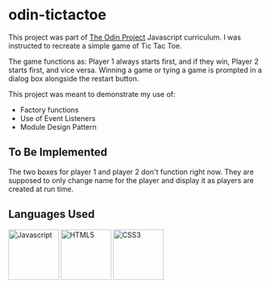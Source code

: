 # odin-tictactoe
This project was part of <a href="https://www.theodinproject.com/">The Odin Project</a> Javascript curriculum.
I was instructed to recreate a simple game of Tic Tac Toe.

The game functions as: Player 1 always starts first, and if they win, Player 2 starts first, and vice versa. Winning a game or tying a game is prompted in a dialog box alongside the restart button.

<p>This project was meant to demonstrate my use of:</p>
<ul>
  <li>Factory functions</li>
  <li>Use of Event Listeners</li>
  <li>Module Design Pattern</li>
</ul>

## To Be Implemented
The two boxes for player 1 and player 2 don't function right now. They are supposed to only change name for the player and display it as players are created at run time.

## Languages Used
<a href="https://javascript.info/"><img width="100" alt="Javascript" src="https://cdn.jsdelivr.net/gh/devicons/devicon/icons/javascript/javascript-plain.svg" /></a> <a href="https://html.com/html5/"><img width="100" alt="HTML5" src="https://cdn.jsdelivr.net/gh/devicons/devicon/icons/html5/html5-plain-wordmark.svg" /></a> <a href="https://css3.com/"><img width="100" alt="CSS3" src="https://cdn.jsdelivr.net/gh/devicons/devicon/icons/css3/css3-plain-wordmark.svg" /></a>
